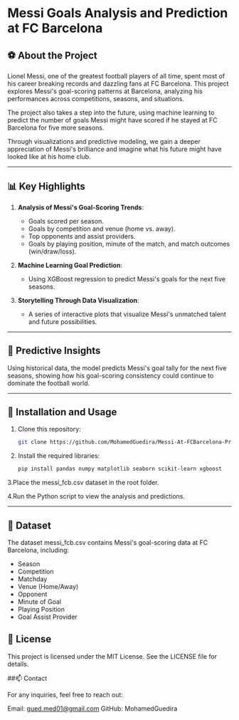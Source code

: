# Messi Goals Analysis and Prediction at FC Barcelona

## ⚽ About the Project

Lionel Messi, one of the greatest football players of all time, spent most of his career breaking records and dazzling fans at FC Barcelona. This project explores Messi's goal-scoring patterns at Barcelona, analyzing his performances across competitions, seasons, and situations. 

The project also takes a step into the future, using machine learning to predict the number of goals Messi might have scored if he stayed at FC Barcelona for five more seasons. 

Through visualizations and predictive modeling, we gain a deeper appreciation of Messi's brilliance and imagine what his future might have looked like at his home club.

---

## 📊 Key Highlights

1. **Analysis of Messi's Goal-Scoring Trends**:
   - Goals scored per season.
   - Goals by competition and venue (home vs. away).
   - Top opponents and assist providers.
   - Goals by playing position, minute of the match, and match outcomes (win/draw/loss).

2. **Machine Learning Goal Prediction**:
   - Using XGBoost regression to predict Messi's goals for the next five seasons.

3. **Storytelling Through Data Visualization**:
   - A series of interactive plots that visualize Messi's unmatched talent and future possibilities.

---

## 🔮 Predictive Insights

Using historical data, the model predicts Messi's goal tally for the next five seasons, showing how his goal-scoring consistency could continue to dominate the football world.

---

## 🔧 Installation and Usage

1. Clone this repository: 
   ```bash
   git clone https://github.com/MohamedGuedira/Messi-At-FCBarcelona-Prediction-And-Analysis.git

2. Install the required libraries: 
   ```bash
   pip install pandas numpy matplotlib seaborn scikit-learn xgboost

3.Place the messi_fcb.csv dataset in the root folder.

4.Run the Python script to view the analysis and predictions.

---

## 📂 Dataset

The dataset messi_fcb.csv contains Messi's goal-scoring data at FC Barcelona, including:

  - Season
  - Competition
  - Matchday
  - Venue (Home/Away)
  - Opponent
  - Minute of Goal
  - Playing Position
  - Goal Assist Provider

## 📜 License

This project is licensed under the MIT License. See the LICENSE file for details.

##📫 Contact

For any inquiries, feel free to reach out:

Email: gued.med01@gmail.com
GitHub: MohamedGuedira
